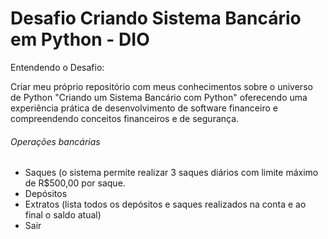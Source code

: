 # Desafio Criando Sistema Bancário em Python - DIO

Entendendo o Desafio:

Criar meu próprio repositório com meus conhecimentos sobre o universo de Python "Criando um Sistema Bancário com Python" oferecendo uma experiência prática de desenvolvimento de software financeiro e compreendendo conceitos financeiros e de segurança.

###### Operações bancárias

- Saques (o sistema permite realizar 3 saques diários com limite máximo de R$500,00 por saque.
- Depósitos 
- Extratos (lista todos os depósitos e saques realizados na conta e ao final o saldo atual)
- Sair

